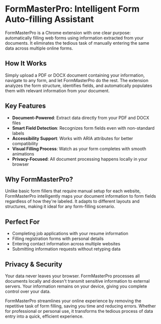 # FormMasterPro: Intelligent Form Auto-filling Assistant

FormMasterPro is a Chrome extension with one clear purpose: automatically filling web forms using information extracted from your documents. It eliminates the tedious task of manually entering the same data across multiple online forms.

## How It Works

Simply upload a PDF or DOCX document containing your information, navigate to any form, and let FormMasterPro do the rest. The extension analyzes the form structure, identifies fields, and automatically populates them with relevant information from your document.

## Key Features

- **Document-Powered**: Extract data directly from your PDF and DOCX files
- **Smart Field Detection**: Recognizes form fields even with non-standard labels
- **Accessibility Support**: Works with ARIA attributes for better compatibility
- **Visual Filling Process**: Watch as your form completes with smooth animations
- **Privacy-Focused**: All document processing happens locally in your browser

## Why FormMasterPro?

Unlike basic form fillers that require manual setup for each website, FormMasterPro intelligently maps your document information to form fields regardless of how they're labeled. It adapts to different layouts and structures, making it ideal for any form-filling scenario.

## Perfect For

- Completing job applications with your resume information
- Filling registration forms with personal details
- Entering contact information across multiple websites
- Submitting information requests without retyping data

## Privacy & Security

Your data never leaves your browser. FormMasterPro processes all documents locally and doesn't transmit sensitive information to external servers. Your information remains on your device, giving you complete control over your data.

FormMasterPro streamlines your online experience by removing the repetitive task of form filling, saving you time and reducing errors. Whether for professional or personal use, it transforms the tedious process of data entry into a quick, efficient experience.
